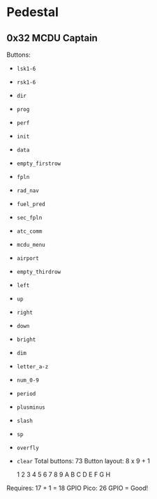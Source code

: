 # Pedestal

## 0x32 MCDU Captain

Buttons:
- `lsk1-6`
- `rsk1-6`
- `dir`
- `prog`
- `perf`
- `init`
- `data`
- `empty_firstrow`
- `fpln`
- `rad_nav`
- `fuel_pred`
- `sec_fpln`
- `atc_comm`
- `mcdu_menu`
- `airport`
- `empty_thirdrow`
- `left`
- `up`
- `right`
- `down`
- `bright`
- `dim`
- `letter_a-z`
- `num_0-9`
- `period`
- `plusminus`
- `slash`
- `sp`
- `overfly`
- `clear`
Total buttons: 73
Button layout: 8 x 9 + 1

  1 2 3 4 5 6 7 8 9
A
B
C
D
E
F
G
H

Requires: 17 + 1 = 18 GPIO
Pico: 26 GPIO = Good!
